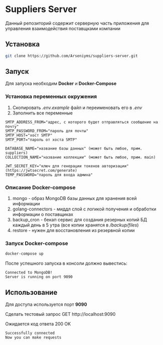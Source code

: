 # Suppliers Server

Данный репозиторий содержит серверную часть приложения для управления взаимодействия поставщками компании

## Установка

```bash
git clone https://github.com/Arseniyms/suppliers-server.git
```

## Запуск

Для запуска необходим **Docker** и **Docker-Compose**

### Установка переменных окружения

1) Скопировать *.env.example* файл и переименовать его в *.env*
2) Заполнить все переменные

```
SMTP_ADDRESS_FROM="адрес, с которого будет отправляться сообщение на почту"
SMTP_PASSWORD_FROM="пароль для почты"
SMTP_HOST="хост SMTP"
SMTP_PORT="пароль от хоста SMTP"

DATABASE_NAME="название базы данных" (может быть любое, прим. suppliers)
COLLECTION_NAME="название коллекции" (может быть любое, прим. main)

JWT_SECRET_KEY="ключ для генерации токенов авторизации" (https://jwtsecret.com/generate)
TEMP_PASSWORD="пароль для входа админа"
```

### Описание Docker-compose

1) mongo - образ MongoDB базы данных для хранения всей информации
2) golang-connectors - миддл слой с логикой получения и обработки информации о поставщиках
3) backup_cron - бекап сервис для создания резерных копий БД каждый день в 5 утра (все копии хранятся в */backup/files*)
4) restore - нужен для восстановления из резервной копии

### Запуск Docker-compose

```bash
docker-compose up
```

После успешного запуска в консоли должно вывестись:
```
Connected to MongoDB!
Server is running on port 9090
```

## Использование

Для доступа используется порт **9090**

Сделать тестовый запрос GET http://localhost:9090

Ожидается код ответа 200 OK
```
Successfully connected
Now you can make requests
```